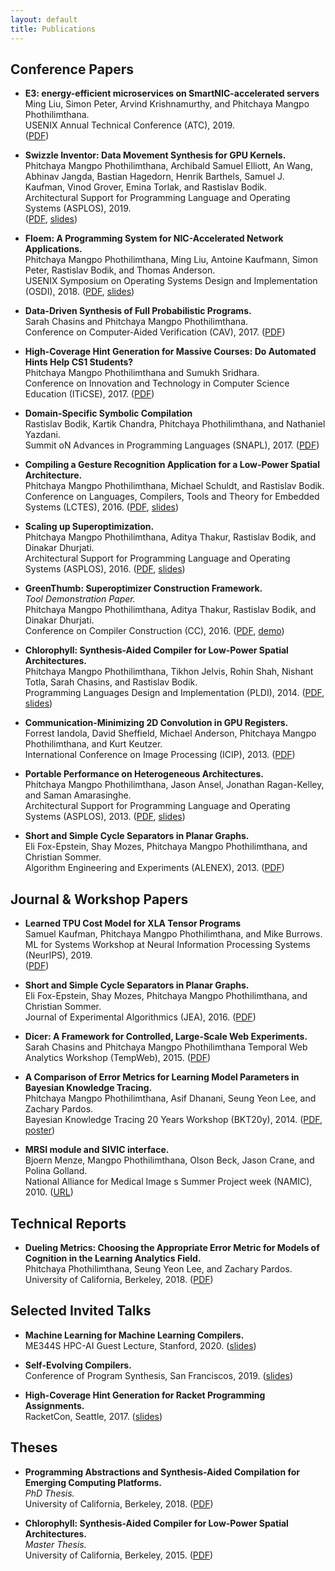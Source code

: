 ```yaml
---
layout: default
title: Publications
---
```

## Conference Papers

- **E3: energy-efficient microservices on SmartNIC-accelerated servers** <br>
  Ming Liu, Simon Peter, Arvind Krishnamurthy, and Phitchaya Mangpo Phothilimthana. <br>
  USENIX Annual Technical Conference (ATC), 2019. <br>
  ([PDF](https://www.usenix.org/system/files/atc19-liu-ming.pdf))

- **Swizzle Inventor: Data Movement Synthesis for GPU Kernels.** <br>
  Phitchaya Mangpo Phothilimthana, Archibald Samuel Elliott, An Wang,
  Abhinav Jangda, Bastian Hagedorn, Henrik Barthels, Samuel J. Kaufman, 
  Vinod Grover, Emina Torlak, and Rastislav Bodik. <br>
  Architectural Support for Programming Language and Operating Systems (ASPLOS), 2019. <br>
  ([PDF](papers/swizzle-inventor-asplos19.pdf), [slides](talks/1904_swizzle_inventor_asplos.pdf))

- **Floem: A Programming System for NIC-Accelerated Network Applications.** <br>
  Phitchaya Mangpo Phothilimthana, Ming Liu, Antoine Kaufmann, Simon Peter, Rastislav Bodik, and Thomas Anderson. <br>
  USENIX Symposium on Operating Systems Design and Implementation (OSDI), 2018. ([PDF](papers/floem_osdi_2018.pdf), [slides](talks/1810_floem_osdi.pdf))

- **Data-Driven Synthesis of Full Probabilistic Programs.** <br>
  Sarah Chasins and Phitchaya Mangpo Phothilimthana. <br>
  Conference on Computer-Aided Verification (CAV), 2017. ([PDF](papers/ppl-synthesis-cav17.pdf))

- **High-Coverage Hint Generation for Massive Courses: Do Automated Hints Help CS1 Students?** <br>
  Phitchaya Mangpo Phothilimthana and Sumukh Sridhara. <br>
  Conference on Innovation and Technology in Computer Science Education (ITiCSE), 2017. ([PDF](papers/61a_hint_Iticse2017.pdf))

- **Domain-Specific Symbolic Compilation** <br>
  Rastislav Bodik, Kartik Chandra, Phitchaya Phothilimthana, and Nathaniel Yazdani. <br>
Summit oN Advances in Programming Languages (SNAPL), 2017. ([PDF](papers/symbolic-compiler-snapl17.pdf))
	     
- **Compiling a Gesture Recognition Application for a Low-Power Spatial Architecture.** <br>
Phitchaya Mangpo Phothilimthana, Michael Schuldt, and Rastislav Bodik. <br>
Conference on Languages, Compilers, Tools and Theory for Embedded Systems (LCTES), 2016. ([PDF](papers/chlorophyll-gesture-lctes16.pdf), [slides](talks/1606_chlorophyll_gesture.pdf))

- **Scaling up Superoptimization.** <br>
Phitchaya Mangpo Phothilimthana, Aditya Thakur, Rastislav Bodik, and Dinakar Dhurjati. <br>
Architectural Support for Programming Language and Operating Systems (ASPLOS), 2016. ([PDF](papers/lens-asplos16.pdf), [slides](talks/1604_lens.pdf))

- **GreenThumb: Superoptimizer Construction Framework.** <br>
*Tool Demonstration Paper.* <br>
Phitchaya Mangpo Phothilimthana, Aditya Thakur, Rastislav Bodik, and Dinakar Dhurjati. <br>
Conference on Compiler Construction (CC), 2016. ([PDF](papers/greenthumb_cc2016.pdf), [demo](https://youtu.be/3l7Z7kB5p3g))

- **Chlorophyll: Synthesis-Aided Compiler for Low-Power Spatial Architectures.** <br>
Phitchaya Mangpo Phothilimthana, Tikhon Jelvis, Rohin Shah, Nishant Totla, Sarah Chasins, and Rastislav Bodik. <br>
Programming Languages Design and Implementation (PLDI), 2014. ([PDF](papers/chlorophyll-pldi14.pdf), [slides](talks/1406_pldi_chlorophyll.pdf))

- **Communication-Minimizing 2D Convolution in GPU Registers.** <br>
Forrest Iandola, David Sheffield, Michael Anderson, Phitchaya Mangpo Phothilimthana, and Kurt Keutzer. <br>
International Conference on Image Processing (ICIP), 2013. ([PDF](papers/convolution_2d_gpu_registers.pdf))

- **Portable Performance on Heterogeneous Architectures.** <br>
Phitchaya Mangpo Phothilimthana, Jason Ansel, Jonathan Ragan-Kelley, and Saman Amarasinghe. <br>
Architectural Support for Programming Language and Operating Systems (ASPLOS), 2013. ([PDF](papers/pbgpu-asplos13.pdf), [slides](talks/1303_asplos_pbgpu.pptx))

- **Short and Simple Cycle Separators in Planar Graphs.** <br>
Eli Fox-Epstein, Shay Mozes, Phitchaya Mangpo Phothilimthana, and Christian Sommer. <br>
Algorithm Engineering and Experiments (ALENEX), 2013. ([PDF](papers/cycleseparator-alenex13.pdf))

## Journal & Workshop Papers

- **Learned TPU Cost Model for XLA Tensor Programs** <br>
  Samuel Kaufman, Phitchaya Mangpo Phothilimthana, and Mike Burrows. <br>
  ML for Systems Workshop at Neural Information Processing Systems (NeurIPS), 2019. <br> ([PDF](http://mlforsystems.org/assets/papers/neurips2019/learned_tpu_kaufman_2019.pdf))

- **Short and Simple Cycle Separators in Planar Graphs.** <br>
Eli Fox-Epstein, Shay Mozes, Phitchaya Mangpo Phothilimthana, and Christian Sommer. <br>
Journal of Experimental Algorithmics (JEA), 2016. ([PDF](papers/cycleseparator-jea16.pdf))

- **Dicer: A Framework for Controlled, Large-Scale Web Experiments.** <br>
Sarah Chasins and Phitchaya Mangpo Phothilimthana
Temporal Web Analytics Workshop (TempWeb), 2015. ([PDF](http://www.www2015.it/documents/proceedings/companion/p1321.pdf))

- **A Comparison of Error Metrics for Learning Model Parameters in Bayesian Knowledge Tracing.** <br>
Phitchaya Mangpo Phothilimthana, Asif Dhanani, Seung Yeon Lee, and Zachary Pardos. <br>
Bayesian Knowledge Tracing 20 Years Workshop (BKT20y), 2014. ([PDF](papers/bkt-error-metrics-bkt20y.pdf), [poster](papers/bkt-error-metrics-poster.pptx))

- **MRSI module and SIVIC interface.** <br>
Bjoern Menze, Mangpo Phothilimthana, Olson Beck, Jason Crane, and Polina Golland. <br>
National Alliance for Medical Image s Summer Project week (NAMIC), 2010. ([URL](http://www.na-mic.org/Wiki/index.php/2010_Summer_Project_Week_MRSI_module_and_SIVIC_interface))

## Technical Reports

- **Dueling Metrics: Choosing the Appropriate Error Metric for Models of Cognition in the Learning Analytics Field.** <br>
Phitchaya Phothilimthana, Seung Yeon Lee, and Zachary Pardos. <br>
University of California, Berkeley, 2018. ([PDF](http://www2.eecs.berkeley.edu/Pubs/TechRpts/2018/EECS-2018-7.html))

## Selected Invited Talks

- **Machine Learning for Machine Learning Compilers.** <br>
  ME344S HPC-AI Guest Lecture, Stanford, 2020. ([slides](talks/202007_ml_for_ml_compilers_stanford.pdf))
  
- **Self-Evolving Compilers.** <br>
  Conference of Program Synthesis, San Franciscos, 2019. ([slides](talks/1909_self_evolving_compilers.pdf))
  
- **High-Coverage Hint Generation for Racket Programming Assignments.** <br>
  RacketCon, Seattle, 2017. ([slides](talks/1710_hints-racketcon.pdf))


## Theses

- **Programming Abstractions and Synthesis-Aided Compilation for Emerging Computing Platforms.** <br>
  *PhD Thesis.* <br>
  University of California, Berkeley, 2018. ([PDF](papers/mangpo_phd_thesis.pdf))

- **Chlorophyll: Synthesis-Aided Compiler for Low-Power Spatial Architectures.** <br>
  *Master Thesis.* <br>
  University of California, Berkeley, 2015. ([PDF](http://www.eecs.berkeley.edu/Pubs/TechRpts/2015/EECS-2015-121.html))


